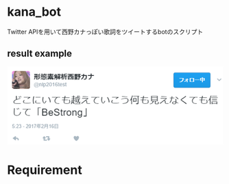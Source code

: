 # kana_bot

Twitter APIを用いて西野カナっぽい歌詞をツイートするbotのスクリプト

## result example
![tweet example](./kana.png)

# Requirement
